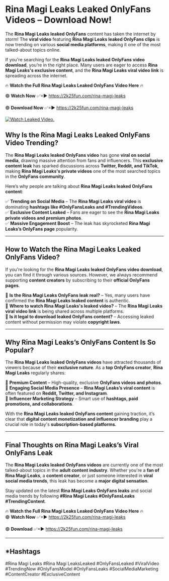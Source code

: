 # Rina Magi Leaks Leaked OnlyFans Videos – Download Now!

The **Rina Magi Leaks leaked OnlyFans** content has taken the internet by storm! The **viral video** featuring **Rina Magi Leaks leaked OnlyFans clips** is now trending on various **social media platforms**, making it one of the most talked-about topics online.  

If you're searching for the **Rina Magi Leaks leaked OnlyFans video download**, you’re in the right place. Many users are eager to access **Rina Magi Leaks's exclusive content**, and the **Rina Magi Leaks viral video link** is spreading across the internet.  

🔥 **Watch the Full Rina Magi Leaks Leaked OnlyFans Video Here** 🔥  

🟢 **Watch Now** ✅=► https://2k25fun.com/rina-magi-leaks

🟢 **Download Now** ✅=► https://2k25fun.com/rina-magi-leaks

[![Watch Leaked Video.](https://miro.medium.com/v2/resize:fit:828/format:webp/1*cilzJN44JGOrTw9NJCrNHA.gif "Watch Leaked Video")](https://2k25fun.com/rina-magi-leaks)

## **Why Is the Rina Magi Leaks Leaked OnlyFans Video Trending?**  

The **Rina Magi Leaks leaked OnlyFans video** has gone **viral on social media**, drawing massive attention from fans and influencers. This **exclusive content leak** has sparked discussions across **Twitter, Reddit, and TikTok**, making **Rina Magi Leaks's private videos** one of the most searched topics in the **OnlyFans community**.  

Here’s why people are talking about **Rina Magi Leaks leaked OnlyFans content**:  

✅ **Trending on Social Media** – The **Rina Magi Leaks viral video** is dominating **hashtags like #OnlyFansLeaks and #TrendingVideos**.  
✅ **Exclusive Content Leaked** – Fans are eager to see the **Rina Magi Leaks private videos and premium photos**.  
✅ **Massive Engagement Boost** – The leak has skyrocketed **Rina Magi Leaks’s OnlyFans page** popularity.  

---

## **How to Watch the Rina Magi Leaks Leaked OnlyFans Video?**  

If you're looking for the **Rina Magi Leaks leaked OnlyFans video download**, you can find it through various sources. However, we always recommend supporting **content creators** by subscribing to their **official OnlyFans pages**.  

🔹 **Is the Rina Magi Leaks OnlyFans leak real?** – Yes, many users have confirmed the **Rina Magi Leaks leaked content** is authentic.  
🔹 **Where to watch Rina Magi Leaks's leaked video?** – The **Rina Magi Leaks viral video link** is being shared across multiple platforms.  
🔹 **Is it legal to download leaked OnlyFans content?** – Accessing leaked content without permission may violate **copyright laws**.  

---

## **Why Rina Magi Leaks’s OnlyFans Content Is So Popular?**  

The **Rina Magi Leaks leaked OnlyFans videos** have attracted thousands of viewers because of their **exclusive nature**. As a **top OnlyFans creator**, **Rina Magi Leaks** regularly shares:  

📌 **Premium Content** – High-quality, exclusive **OnlyFans videos and photos**.  
📌 **Engaging Social Media Presence** – **Rina Magi Leaks’s viral content** is often featured on **Reddit, Twitter, and Instagram**.  
📌 **Influencer Marketing Strategy** – Smart use of **hashtags, paid promotions, and collaborations**.  

With the **Rina Magi Leaks leaked OnlyFans content** gaining traction, it’s clear that **digital content monetization and influencer branding** play a crucial role in today's **subscription-based platforms**.  

---

## **Final Thoughts on Rina Magi Leaks’s Viral OnlyFans Leak**  

The **Rina Magi Leaks leaked OnlyFans videos** are currently one of the most talked-about topics in the **adult content industry**. Whether you're a **fan of Rina Magi Leaks**, a **content creator**, or just someone interested in **viral social media trends**, this leak has become a **major digital sensation**.  

Stay updated on the latest **Rina Magi Leaks OnlyFans leaks** and social media trends by following **#Rina Magi Leaks #OnlyFansLeaks #TrendingContent**.  

🔥 **Watch the Full Rina Magi Leaks Leaked OnlyFans Video Here** 🔥  
🟢 **Watch Now** ✅=► https://2k25fun.com/rina-magi-leaks

🟢 **Download** ✅=► https://2k25fun.com/rina-magi-leaks

---

## *Hashtags
#Rina Magi Leaks #Rina Magi LeaksLeaked #OnlyFansLeaked #ViralVideo #TrendingNow #OnlyFansModel #OnlyFansLeaks #SocialMediaMarketing #ContentCreator #ExclusiveContent  
